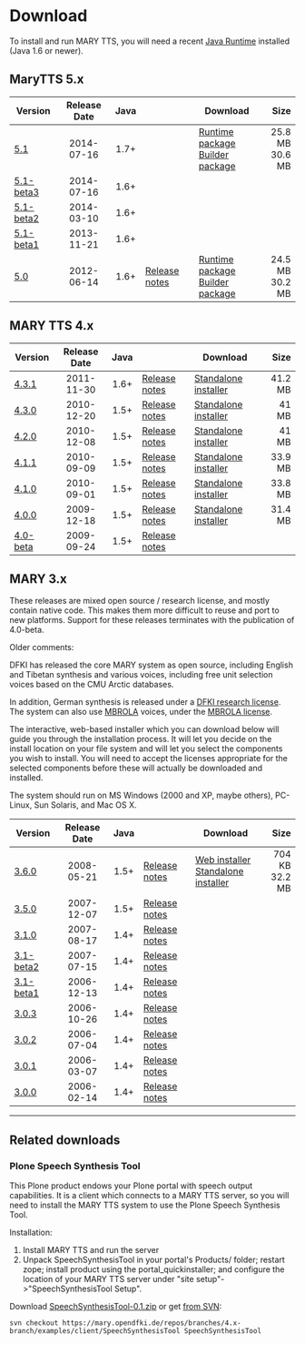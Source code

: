 # Download

To install and run MARY TTS, you will need a recent [Java Runtime](http://www.java.com/getjava) installed (Java 1.6 or newer).

## MaryTTS 5.x

| Version | Release Date | Java | | Download | Size |
|---|:---:|:---:|---|---|---:|
| [5.1](https://github.com/marytts/marytts/releases/tag/v5.1) | 2014-07-16 | 1.7+ | | [Runtime package](https://github.com/marytts/marytts/releases/download/v5.1/marytts-5.1.zip)<br/>[Builder package](https://github.com/marytts/marytts/releases/download/v5.1/marytts-builder-5.1.zip) | 25.8 MB<br/>30.6 MB |
| [5.1-beta3](https://github.com/marytts/marytts/releases/tag/v5.1beta3) | 2014-07-16 | 1.6+ | | | |
| [5.1-beta2](https://github.com/marytts/marytts/releases/tag/v5.1beta2) | 2014-03-10 | 1.6+ | | | |
| [5.1-beta1](https://github.com/marytts/marytts/releases/tag/v5.1beta1) | 2013-11-21 | 1.6+ | | | |
| [5.0](https://github.com/marytts/marytts/releases/tag/v5.0) | 2012-06-14 | 1.6+ | [Release notes](releasenotes-5.0.html) | [Runtime package](https://github.com/marytts/marytts/releases/download/v5.0/marytts-5.0.zip)<br/>[Builder package](https://github.com/marytts/marytts/releases/download/v5.0/marytts-builder-5.0.zip) | 24.5 MB<br/>30.2 MB |

## MARY TTS 4.x

| Version | Release Date | Java | | Download | Size |
|---|:---:|:---:|---|---|---:|
| [4.3.1](https://github.com/marytts/marytts/releases/tag/v4.3.1) | 2011-11-30 | 1.6+ | [Release notes](releasenotes-4.3.1.html) | [Standalone installer](http://mary.dfki.de/download/4.3.1/openmary-standalone-install-4.3.1.jar) | 41.2 MB |
| [4.3.0](https://github.com/marytts/marytts/releases/tag/v4.3.0) | 2010-12-20 | 1.5+ | [Release notes](releasenotes-4.3.0.html) | [Standalone installer](http://mary.dfki.de/download/4.3.0/openmary-standalone-install-4.3.0.jar) | 41 MB   |
| [4.2.0](https://github.com/marytts/marytts/releases/tag/v4.2.0) | 2010-12-08 | 1.5+ | [Release notes](releasenotes-4.2.0.html) | [Standalone installer](http://mary.dfki.de/download/4.2.0/openmary-standalone-install-4.2.0.jar) | 41 MB   |
| [4.1.1](https://github.com/marytts/marytts/releases/tag/v4.1.1) | 2010-09-09 | 1.5+ | [Release notes](releasenotes-4.1.1.html) | [Standalone installer](http://mary.dfki.de/download/4.1.1/openmary-standalone-install-4.1.1.jar) | 33.9 MB |
| [4.1.0](https://github.com/marytts/marytts/releases/tag/v4.1.0) | 2010-09-01 | 1.5+ | [Release notes](releasenotes-4.1.0.html) | [Standalone installer](http://mary.dfki.de/download/4.1.0/openmary-standalone-install-4.1.0.jar) | 33.8 MB |
| [4.0.0](https://github.com/marytts/marytts/releases/tag/v4.0.0) | 2009-12-18 | 1.5+ | [Release notes](releasenotes-4.0.0.html) | [Standalone installer](http://mary.dfki.de/download/4.0.0/openmary-standalone-install-4.0.0.jar) | 31.4 MB |
| [4.0-beta](https://github.com/marytts/marytts/releases/tag/v4.0beta) | 2009-09-24 | 1.5+ | [Release notes](releasenotes-4.0-beta.html) | | |

## MARY 3.x

These releases are mixed open source / research license, and mostly contain native code.
This makes them more difficult to reuse and port to new platforms.
Support for these releases terminates with the publication of 4.0-beta.

Older comments:

DFKI has released the core MARY system as open source, including English and Tibetan synthesis and various voices, including free unit selection voices based on the CMU Arctic databases.

In addition, German synthesis is released under a [DFKI research license](http://mary.dfki.de/download/DFKI%20MARY%20software%20user%20agreement.html).
The system can also use [MBROLA](http://tcts.fpms.ac.be/synthesis/mbrola.html) voices, under the [MBROLA license](http://mary.dfki.de/download/Mbrola%20software%20user%20agreement.html).

The interactive, web-based installer which you can download below will guide you through the installation process.
It will let you decide on the install location on your file system and will let you select the components you wish to install.
You will need to accept the licenses appropriate for the selected components before these will actually be downloaded and installed.

The system should run on MS Windows (2000 and XP, maybe others), PC-Linux, Sun Solaris, and Mac OS X.

| Version | Release Date | Java | | Download | Size |
|---|:---:|:---:|---|---|---:|
| [3.6.0](https://github.com/marytts/marytts/releases/tag/v3.6.0) | 2008-05-21 | 1.5+ | [Release notes](releasenotes-3.6.0.html) | [Web installer](http://mary.dfki.de/download/mary-install-3.6.0.jar)<br/>[Standalone installer](http://mary.dfki.de/download/mary-standalone-install-3.6.0.jar) | 704 KB<br/>32.2 MB |
| [3.5.0](https://github.com/marytts/marytts/releases/tag/v3.5.0) | 2007-12-07 | 1.5+ | [Release notes](releasenotes-3.5.0.html) | | |
| [3.1.0](https://github.com/marytts/marytts/releases/tag/v3.1.0) | 2007-08-17 | 1.4+ | [Release notes](releasenotes-3.1.0.html) | | |
| [3.1-beta2](https://github.com/marytts/marytts/releases/tag/v3.1beta2) | 2007-07-15 | 1.4+ | [Release notes](releasenotes-3.1-beta2.html) | | |
| [3.1-beta1](https://github.com/marytts/marytts/releases/tag/v3.1beta1) | 2006-12-13 | 1.4+ | [Release notes](releasenotes-3.1-beta1.html) | | |
| [3.0.3](https://github.com/marytts/marytts/releases/tag/v3.0.3) | 2006-10-26 | 1.4+ | [Release notes](releasenotes-3.0.3.html) | | |
| [3.0.2](https://github.com/marytts/marytts/releases/tag/v3.0.2) | 2006-07-04 | 1.4+ | [Release notes](releasenotes-3.0.2.html) | | |
| [3.0.1](https://github.com/marytts/marytts/releases/tag/v3.0.1) | 2006-03-07 | 1.4+ | [Release notes](releasenotes-3.0.1.html) | | |
| [3.0.0](https://github.com/marytts/marytts/releases/tag/v3.0.0) | 2006-02-14 | 1.4+ | [Release notes](releasenotes-3.0.0.html) | | |

--------

## Related downloads

### Plone Speech Synthesis Tool

This Plone product endows your Plone portal with speech output capabilities.
It is a client which connects to a MARY TTS server, so you will need to install the MARY TTS system to use the Plone Speech Synthesis Tool.

Installation:
1. Install MARY TTS and run the server
2. Unpack SpeechSynthesisTool in your portal's Products/ folder;
   restart zope;
   install product using the portal_quickinstaller;
   and configure the location of your MARY TTS server under "site setup"->"SpeechSynthesisTool Setup".

Download [SpeechSynthesisTool-0.1.zip](http://mary.dfki.de/download/SpeechSynthesisTool-0.1.zip) or get [from SVN](http://mary.opendfki.de/browser/branches/4.x-branch/examples/client/SpeechSynthesisTool):

    svn checkout https://mary.opendfki.de/repos/branches/4.x-branch/examples/client/SpeechSynthesisTool SpeechSynthesisTool
